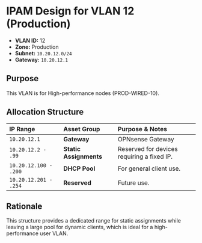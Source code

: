 # IPAM Design for VLAN 12 (Production)

- **VLAN ID:** 12
- **Zone:** Production
- **Subnet:** `10.20.12.0/24`
- **Gateway:** `10.20.12.1`

## Purpose

This VLAN is for High-performance nodes (PROD-WIRED-10).

## Allocation Structure

| IP Range | Asset Group | Purpose & Notes |
| :--- | :--- | :--- |
| `10.20.12.1` | **Gateway** | OPNsense Gateway |
| `10.20.12.2 - .99` | **Static Assignments** | Reserved for devices requiring a fixed IP. |
| `10.20.12.100 - .200`| **DHCP Pool** | For general client use. |
| `10.20.12.201 - .254`| **Reserved** | Future use. |

## Rationale

This structure provides a dedicated range for static assignments while leaving a large pool for dynamic clients, which is ideal for a high-performance user VLAN.

